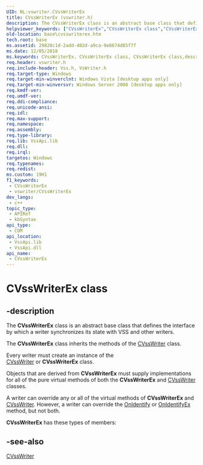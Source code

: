 ```yaml
---
UID: NL:vswriter.CVssWriterEx
title: CVssWriterEx (vswriter.h)
description: The CVssWriterEx class is an abstract base class that defines the interface by which a writer synchronizes its state with VSS and other writers.
helpviewer_keywords: ["CVssWriterEx","CVssWriterEx class","CVssWriterEx class","described","base.cvsswriterex","vswriter/CVssWriterEx"]
old-location: base\cvsswriterex.htm
tech.root: base
ms.assetid: 29820c1d-2add-402d-a9ca-9e8674d85f7f
ms.date: 12/05/2018
ms.keywords: CVssWriterEx, CVssWriterEx class, CVssWriterEx class,described, base.cvsswriterex, vswriter/CVssWriterEx
req.header: vswriter.h
req.include-header: Vss.h, VsWriter.h
req.target-type: Windows
req.target-min-winverclnt: Windows Vista [desktop apps only]
req.target-min-winversvr: Windows Server 2008 [desktop apps only]
req.kmdf-ver: 
req.umdf-ver: 
req.ddi-compliance: 
req.unicode-ansi: 
req.idl: 
req.max-support: 
req.namespace: 
req.assembly: 
req.type-library: 
req.lib: VssApi.lib
req.dll: 
req.irql: 
targetos: Windows
req.typenames: 
req.redist: 
ms.custom: 19H1
f1_keywords:
 - CVssWriterEx
 - vswriter/CVssWriterEx
dev_langs:
 - c++
topic_type:
 - APIRef
 - kbSyntax
api_type:
 - COM
api_location:
 - VssApi.lib
 - VssApi.dll
api_name:
 - CVssWriterEx
---
```


# CVssWriterEx class


## -description

The <b>CVssWriterEx</b> class is an abstract base class that defines 
    the interface by which a writer synchronizes its state with VSS and other writers. 

The <b>CVssWriterEx</b> class inherits the methods of the <a href="https://docs.microsoft.com/windows/desktop/api/vswriter/nl-vswriter-cvsswriter">CVssWriter</a> class.

Every writer must create an instance of the  
    <a href="https://docs.microsoft.com/windows/desktop/api/vswriter/nl-vswriter-cvsswriter">CVssWriter</a> or <b>CVssWriterEx</b> class.

Objects that are derived from <b>CVssWriterEx</b> must supply implementations 
    for all of the pure virtual methods of both the <b>CVssWriterEx</b> and <a href="https://docs.microsoft.com/windows/desktop/api/vswriter/nl-vswriter-cvsswriter">CVssWriter</a> classes.

A writer can override any or all of  the virtual 
    methods of <b>CVssWriterEx</b> and <a href="https://docs.microsoft.com/windows/desktop/api/vswriter/nl-vswriter-cvsswriter">CVssWriter</a>. However, a writer can override the <a href="https://docs.microsoft.com/windows/desktop/api/vswriter/nf-vswriter-cvsswriter-onidentify">OnIdentify</a> or <a href="https://docs.microsoft.com/windows/desktop/api/vswriter/nf-vswriter-cvsswriterex-onidentifyex">OnIdentifyEx</a> method, but not both.

<b xmlns:loc="http://microsoft.com/wdcml/l10n">CVssWriterEx</b> has these types of members:

## -see-also

<a href="https://docs.microsoft.com/windows/desktop/api/vswriter/nl-vswriter-cvsswriter">CVssWriter</a>

